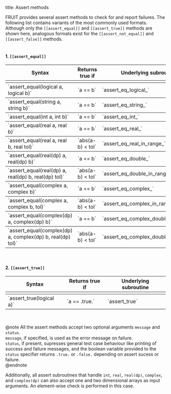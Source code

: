 title: Assert methods

FRUIT provides several assert methods to check for and report failures. The following list contains variants of the most commonly used formats. Although only the `[[assert_equal]]` and `[[assert_true]]` methods are shown here, analogous formats exist for the `[[assert_not_equal]]` and `[[assert_false]]` methods.</br></br>

#### 1. `[[assert_equal]]`
<table style="width:100%", rules="rows">
<tr><th>Syntax</th> <th>Returns true if</th> <th>Underlying subroutine</th></tr>
<tr><td></td><td></td><td></td></tr>
<tr><td>`assert_equal(logical a, logical b)`</td><td>`a == b`</td><td>`assert_eq_logical_`</td></tr>
<tr><td>`assert_equal(string a, string b)`</td><td>`a == b`</td><td>`assert_eq_string_`</td></tr>
<tr><td>`assert_equal(int a, int b)`</td><td>`a == b`</td><td>`assert_eq_int_`</td></tr>
<tr><td>`assert_equal(real a, real b)`</td><td>`a == b`</td><td>`assert_eq_real_`</td></tr>
<tr><td>`assert_equal(real a, real b, real tol)`</td><td>`abs(a-b) < tol`</td><td>`assert_eq_real_in_range_`</td></tr>
<tr><td>`assert_equal(real(dp) a, real(dp) b)`</td><td>`a == b`</td><td>`assert_eq_double_`</td></tr>
<tr><td>`assert_equal(real(dp) a, real(dp) b, real(dp) tol)`</td><td>`abs(a-b) < tol`</td><td>`assert_eq_double_in_range_`</td></tr>
<tr><td>`assert_equal(complex a, complex b)`</td><td>`a == b`</td><td>`assert_eq_complex_`</td></tr>
<tr><td>`assert_equal(complex a, complex b, tol)`</td><td>`abs(a-b) < tol`</td><td>`assert_eq_complex_in_range_`</td></tr>
<tr><td>`assert_equal(complex(dp) a, complex(dp) b)`</td><td>`a == b`</td><td>`assert_eq_complex_double_`</td></tr>
<tr><td>`assert_equal(complex(dp) a, complex(dp) b, real(dp) tol)`</td><td>`abs(a-b) < tol`</td><td>`assert_eq_complex_double_in_range_`</td></tr>
</table>  
</br>

#### 2. `[[assert_true]]`
<table style="width:100%", rules="rows">
<tr><th>Syntax</th> <th>Returns true if</th> <th>Underlying subroutine</th></tr>
<tr><td></td><td></td><td></td></tr>
<tr><td>`assert_true(logical a)`</td><td>`a == .true.`</td><td>`assert_true`</td></tr>
</table>  
</br>

@note
All the assert methods accept two optional arguments `message` and `status`.  
`message`, if specified, is used as the error message on failure.  
`status`, if present, supresses general test case behaviour like printing of success and failure messages, and the boolean variable provided to the `status` specifier returns `.true.` or `.false.` depending on assert sucess or failure. </br>
@endnote

Additionally, all assert subroutines that handle `int`, `real`, `real(dp)`, `complex`, and `complex(dp)` can also accept one and two dimensional arrays as input arguments. An element-wise check is performed in this case.
